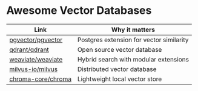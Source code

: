 ﻿# Awesome Vector Databases

| Link | Why it matters |
|---|---|
| [pgvector/pgvector](https://github.com/pgvector/pgvector) | Postgres extension for vector similarity |
| [qdrant/qdrant](https://github.com/qdrant/qdrant) | Open source vector database |
| [weaviate/weaviate](https://github.com/weaviate/weaviate) | Hybrid search with modular extensions |
| [milvus-io/milvus](https://github.com/milvus-io/milvus) | Distributed vector database |
| [chroma-core/chroma](https://github.com/chroma-core/chroma) | Lightweight local vector store |
